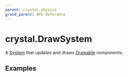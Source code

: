 ```yaml
---
parent: crystal.physics
grand_parent: API Reference
---
```


# crystal.DrawSystem

A [System](/crystal/api/ecs/system) that updates and draws [Drawable](drawable) components.

## Examples

```lua

```
